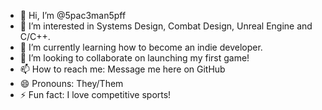 - 👋 Hi, I’m @5pac3man5pff
- 👀 I’m interested in Systems Design, Combat Design, Unreal Engine and C/C++.
- 🌱 I’m currently learning how to become an indie developer.
- 💞️ I’m looking to collaborate on launching my first game!
- 📫 How to reach me: Message me here on GitHub
- 😄 Pronouns: They/Them
- ⚡ Fun fact: I love competitive sports!

<!---
5pac3man5pff/5pac3man5pff is a ✨ special ✨ repository because its `README.md` (this file) appears on your GitHub profile.
You can click the Preview link to take a look at your changes.
--->
